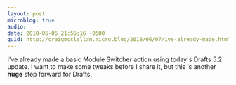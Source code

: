 ```yaml
---
layout: post
microblog: true
audio: 
date: 2018-06-06 21:56:16 -0500
guid: http://craigmcclellan.micro.blog/2018/06/07/ive-already-made.html
---
```

I've already made a basic Module Switcher action using today's Drafts 5.2 update. I want to make some tweaks before I share it, but this is another **huge** step forward for Drafts.
